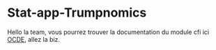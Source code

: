 # Stat-app-Trumpnomics
Hello la team, vous pourrez trouver la documentation du module cfi ici [OCDE](https://github.com/LenkaV/CIF), allez la biz.
